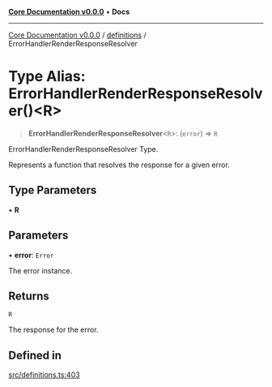 [**Core Documentation v0.0.0**](../../README.md) • **Docs**

***

[Core Documentation v0.0.0](../../modules.md) / [definitions](../README.md) / ErrorHandlerRenderResponseResolver

# Type Alias: ErrorHandlerRenderResponseResolver()\<R\>

> **ErrorHandlerRenderResponseResolver**\<`R`\>: (`error`) => `R`

ErrorHandlerRenderResponseResolver Type.

Represents a function that resolves the response for a given error.

## Type Parameters

• **R**

## Parameters

• **error**: `Error`

The error instance.

## Returns

`R`

The response for the error.

## Defined in

[src/definitions.ts:403](https://github.com/stonemjs/core/blob/65be5a9387baf469de681455799e33a2688aa3c9/src/definitions.ts#L403)
